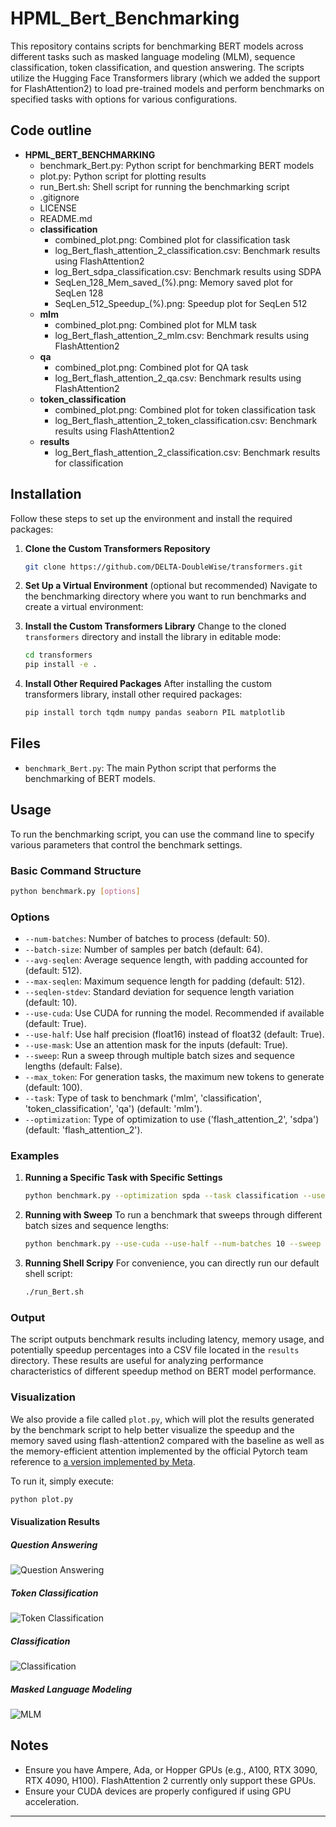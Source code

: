 # HPML_Bert_Benchmarking

This repository contains scripts for benchmarking BERT models across different tasks such as masked language modeling (MLM), sequence classification, token classification, and question answering. The scripts utilize the Hugging Face Transformers library (which we added the support for FlashAttention2) to load pre-trained models and perform benchmarks on specified tasks with options for various configurations.

## Code outline

- **HPML_BERT_BENCHMARKING**
  - benchmark_Bert.py: Python script for benchmarking BERT models
  - plot.py: Python script for plotting results
  - run_Bert.sh: Shell script for running the benchmarking script
  - .gitignore
  - LICENSE
  - README.md
  - **classification**
    - combined_plot.png: Combined plot for classification task
    - log_Bert_flash_attention_2_classification.csv: Benchmark results using FlashAttention2
    - log_Bert_sdpa_classification.csv: Benchmark results using SDPA
    - SeqLen_128_Mem_saved_(%).png: Memory saved plot for SeqLen 128
    - SeqLen_512_Speedup_(%).png: Speedup plot for SeqLen 512
  - **mlm**
    - combined_plot.png: Combined plot for MLM task
    - log_Bert_flash_attention_2_mlm.csv: Benchmark results using FlashAttention2
  - **qa**
    - combined_plot.png: Combined plot for QA task
    - log_Bert_flash_attention_2_qa.csv: Benchmark results using FlashAttention2
  - **token_classification**
    - combined_plot.png: Combined plot for token classification task
    - log_Bert_flash_attention_2_token_classification.csv: Benchmark results using FlashAttention2
  - **results**
    - log_Bert_flash_attention_2_classification.csv: Benchmark results for classification


## Installation

Follow these steps to set up the environment and install the required packages:

1. **Clone the Custom Transformers Repository**
   ```bash
   git clone https://github.com/DELTA-DoubleWise/transformers.git
   ```

2. **Set Up a Virtual Environment** (optional but recommended)
   Navigate to the benchmarking directory where you want to run benchmarks and create a virtual environment:

3. **Install the Custom Transformers Library**
   Change to the cloned `transformers` directory and install the library in editable mode:
   ```bash
   cd transformers
   pip install -e .
   ```

4. **Install Other Required Packages**
   After installing the custom transformers library, install other required packages:
   ```bash
   pip install torch tqdm numpy pandas seaborn PIL matplotlib
   ```

## Files

- `benchmark_Bert.py`: The main Python script that performs the benchmarking of BERT models.

## Usage

To run the benchmarking script, you can use the command line to specify various parameters that control the benchmark settings.

### Basic Command Structure

```bash
python benchmark.py [options]
```

### Options

- `--num-batches`: Number of batches to process (default: 50).
- `--batch-size`: Number of samples per batch (default: 64).
- `--avg-seqlen`: Average sequence length, with padding accounted for (default: 512).
- `--max-seqlen`: Maximum sequence length for padding (default: 512).
- `--seqlen-stdev`: Standard deviation for sequence length variation (default: 10).
- `--use-cuda`: Use CUDA for running the model. Recommended if available (default: True).
- `--use-half`: Use half precision (float16) instead of float32 (default: True).
- `--use-mask`: Use an attention mask for the inputs (default: True).
- `--sweep`: Run a sweep through multiple batch sizes and sequence lengths (default: False).
- `--max_token`: For generation tasks, the maximum new tokens to generate (default: 100).
- `--task`: Type of task to benchmark ('mlm', 'classification', 'token_classification', 'qa') (default: 'mlm').
- `--optimization`: Type of optimization to use ('flash_attention_2', 'sdpa') (default: 'flash_attention_2').

### Examples

1. **Running a Specific Task with Specific Settings**
   ```bash
   python benchmark.py --optimization spda --task classification --use-cuda --use-half --batch-size 64 --max-seqlen 512 --num-batches 10
   ```

2. **Running with Sweep**
   To run a benchmark that sweeps through different batch sizes and sequence lengths:
   ```bash
   python benchmark.py --use-cuda --use-half --num-batches 10 --sweep
   ```

3. **Running Shell Scripy**
   For convenience, you can directly run our default shell script:
   ```bash
   ./run_Bert.sh
   ```

### Output

The script outputs benchmark results including latency, memory usage, and potentially speedup percentages into a CSV file located in the `results` directory. These results are useful for analyzing performance characteristics of different speedup method on BERT model performance.

### Visualization

We also provide a file called `plot.py`, which will plot the results generated by the benchmark script to help better visualize the speedup and the memory saved using flash-attention2 compared with the baseline as well as the memory-efficient attention implemented by the official Pytorch team reference to [a version implemented by Meta](https://github.com/facebookresearch/xformers).

To run it, simply execute:
```bash
python plot.py
```

#### Visualization Results
##### Question Answering
![Question Answering](qa/combined_plot.png)
##### Token Classification
![Token Classification](token_classification/combined_plot.png)
##### Classification
![Classification](classification/combined_plot.png)
##### Masked Language Modeling
![MLM](mlm/combined_plot.png)


## Notes

- Ensure you have Ampere, Ada, or Hopper GPUs (e.g., A100, RTX 3090, RTX 4090, H100). FlashAttention 2 currently only support these GPUs.
- Ensure your CUDA devices are properly configured if using GPU acceleration.
---
